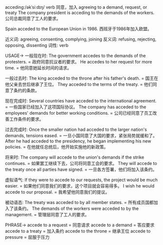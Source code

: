 acceding:/əkˈsiːdɪŋ/
verb
同意，加入
agreeing to a demand, request, or treaty
The company president is acceding to the demands of the workers. 公司总裁同意了工人的要求。

Spain acceded to the European Union in 1986. 西班牙于1986年加入欧盟。

近义词: agreeing, consenting, complying, joining
反义词: refusing, rejecting, opposing, dissenting
词性: verb


USAGE->
一般现在时:
The government accedes to the demands of the protesters. = 政府同意抗议者的要求。
He accedes to her request for more time. = 他同意她延长时间的请求。


一般过去时:
The king acceded to the throne after his father's death. = 国王在他父亲去世后继承了王位。
They acceded to the terms of the treaty. = 他们同意了条约的条款。


现在完成时:
Several countries have acceded to the international agreement. = 一些国家已经加入了这项国际协议。
The company has acceded to the employees' demands for better working conditions. = 公司已经同意了员工改善工作条件的要求。


过去完成时:
Once the smaller nation had acceded to the larger nation's demands, tensions eased. = 一旦小国同意了大国的要求，紧张局势就缓和了。
After he had acceded to the presidency, he began implementing his new policies. =  在他就任总统后，他开始实施他的新政策。


将来时:
The company will accede to the union's demands if the strike continues. = 如果罢工继续下去，公司将同意工会的要求。
They will accede to the treaty once all parties have signed. = 一旦各方签署，他们将加入该条约。


虚拟语气:
If they were to accede to our requests, the project would be much easier. = 如果他们同意我们的要求，这个项目就会容易得多。
I wish he would accede to our proposal. = 我希望他同意我们的提议。


被动语态:
The treaty was acceded to by all member states. = 所有成员国都加入了该条约。
The demands of the workers were acceded to by the management. = 管理层同意了工人的要求。



PHRASE->
accede to a request = 同意请求
accede to a demand = 答应要求
accede to a treaty = 加入条约
accede to the throne = 继承王位
accede to pressure = 屈服于压力

